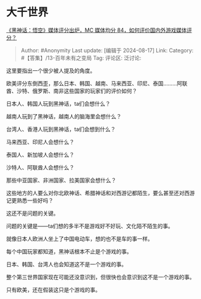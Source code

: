 # 大千世界
[《黑神话：悟空》媒体评分出炉，MC 媒体均分 84，如何评价国内外游戏媒体评分？](https://www.zhihu.com/question/664484176/answer/3597480226)

> Author: #Anonymity
> Last update: [编辑于 2024-08-17]
> Link:
> Category: #【答集】/13-百年未有之变局 
> Tag: 
> 评论区:
> 泛讨论:

这里要指出一个很少被人提及的角度。

欧美评分东倒西歪，那么日本、韩国、越南、马来西亚、印尼、泰国………阿联酋、沙特、俄罗斯、南非这些国家的玩家们的评价如何？

日本人、韩国人玩到黑神话，ta们会想什么？

越南人玩到了黑神话，越南人的脑海里会想什么？

台湾人、香港人玩到黑神话，ta们会想到什么？

马来西亚、印尼人会想什么？

泰国人、新加坡人会想什么？

沙特人、阿联酋人会想什么？

那些中亚国家、非洲国家、拉美国家会想什么？

这些地方的人要么对你北欧神话、希腊神话和对西游记都陌生，要么甚至还对西游记更熟悉一些好吗？

这还不是问题的关键。

问题的关键是——ta们想的多半不是游戏好不好玩、文化陌不陌生的事。

就像日本人欧洲人坐上了中国电动车，想的也不是车的事一样。

每个中国玩家都知道，黑神话根本不止是个游戏的事。

日本、韩国、台湾人也会知道这不是一个游戏的事。

整个第三世界国家现在可能还没意识到，但很快也会意识到这不是一个游戏的事。

只有欧美，还在假装这只是个游戏的事。